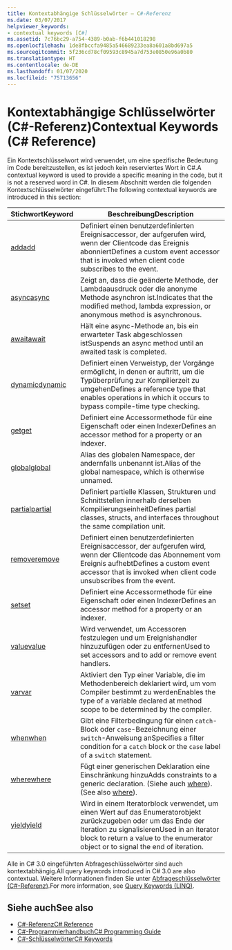 ```yaml
---
title: Kontextabhängige Schlüsselwörter – C#-Referenz
ms.date: 03/07/2017
helpviewer_keywords:
- contextual keywords [C#]
ms.assetid: 7c76bc29-a754-4389-b0ab-f6b441018298
ms.openlocfilehash: 1de8fbccfa9485a546689233ea8a601a8bd697a5
ms.sourcegitcommit: 5f236cd78cf09593c8945a7d753e0850e96a0b80
ms.translationtype: HT
ms.contentlocale: de-DE
ms.lasthandoff: 01/07/2020
ms.locfileid: "75713656"
---
```

# <a name="contextual-keywords-c-reference"></a><span data-ttu-id="eef65-102">Kontextabhängige Schlüsselwörter (C#-Referenz)</span><span class="sxs-lookup"><span data-stu-id="eef65-102">Contextual Keywords (C# Reference)</span></span>

<span data-ttu-id="eef65-103">Ein Kontextschlüsselwort wird verwendet, um eine spezifische Bedeutung im Code bereitzustellen, es ist jedoch kein reserviertes Wort in C#.</span><span class="sxs-lookup"><span data-stu-id="eef65-103">A contextual keyword is used to provide a specific meaning in the code, but it is not a reserved word in C#.</span></span> <span data-ttu-id="eef65-104">In diesem Abschnitt werden die folgenden Kontextschlüsselwörter eingeführt:</span><span class="sxs-lookup"><span data-stu-id="eef65-104">The following contextual keywords are introduced in this section:</span></span>  
  
|<span data-ttu-id="eef65-105">Stichwort</span><span class="sxs-lookup"><span data-stu-id="eef65-105">Keyword</span></span>|<span data-ttu-id="eef65-106">Beschreibung</span><span class="sxs-lookup"><span data-stu-id="eef65-106">Description</span></span>|  
|-------------|-----------------|  
|[<span data-ttu-id="eef65-107">add</span><span class="sxs-lookup"><span data-stu-id="eef65-107">add</span></span>](./add.md)|<span data-ttu-id="eef65-108">Definiert einen benutzerdefinierten Ereignisaccessor, der aufgerufen wird, wenn der Clientcode das Ereignis abonniert</span><span class="sxs-lookup"><span data-stu-id="eef65-108">Defines a custom event accessor that is invoked when client code subscribes to the event.</span></span>|  
|[<span data-ttu-id="eef65-109">async</span><span class="sxs-lookup"><span data-stu-id="eef65-109">async</span></span>](./async.md)|<span data-ttu-id="eef65-110">Zeigt an, dass die geänderte Methode, der Lambdaausdruck oder die anonyme Methode asynchron ist.</span><span class="sxs-lookup"><span data-stu-id="eef65-110">Indicates that the modified method, lambda expression, or anonymous method is asynchronous.</span></span>|  
|[<span data-ttu-id="eef65-111">await</span><span class="sxs-lookup"><span data-stu-id="eef65-111">await</span></span>](../operators/await.md)|<span data-ttu-id="eef65-112">Hält eine async-Methode an, bis ein erwarteter Task abgeschlossen ist</span><span class="sxs-lookup"><span data-stu-id="eef65-112">Suspends an async method until an awaited task is completed.</span></span>|  
|[<span data-ttu-id="eef65-113">dynamic</span><span class="sxs-lookup"><span data-stu-id="eef65-113">dynamic</span></span>](../builtin-types/reference-types.md)|<span data-ttu-id="eef65-114">Definiert einen Verweistyp, der Vorgänge ermöglicht, in denen er auftritt, um die Typüberprüfung zur Kompilierzeit zu umgehen</span><span class="sxs-lookup"><span data-stu-id="eef65-114">Defines a reference type that enables operations in which it occurs to bypass compile-time type checking.</span></span>|  
|[<span data-ttu-id="eef65-115">get</span><span class="sxs-lookup"><span data-stu-id="eef65-115">get</span></span>](./get.md)|<span data-ttu-id="eef65-116">Definiert eine Accessormethode für eine Eigenschaft oder einen Indexer</span><span class="sxs-lookup"><span data-stu-id="eef65-116">Defines an accessor method for a property or an indexer.</span></span>|  
|[<span data-ttu-id="eef65-117">global</span><span class="sxs-lookup"><span data-stu-id="eef65-117">global</span></span>](../operators/namespace-alias-qualifier.md)|<span data-ttu-id="eef65-118">Alias des globalen Namespace, der andernfalls unbenannt ist.</span><span class="sxs-lookup"><span data-stu-id="eef65-118">Alias of the global namespace, which is otherwise unnamed.</span></span>|  
|[<span data-ttu-id="eef65-119">partial</span><span class="sxs-lookup"><span data-stu-id="eef65-119">partial</span></span>](./partial-type.md)|<span data-ttu-id="eef65-120">Definiert partielle Klassen, Strukturen und Schnittstellen innerhalb derselben Kompilierungseinheit</span><span class="sxs-lookup"><span data-stu-id="eef65-120">Defines partial classes, structs, and interfaces throughout the same compilation unit.</span></span>|  
|[<span data-ttu-id="eef65-121">remove</span><span class="sxs-lookup"><span data-stu-id="eef65-121">remove</span></span>](./remove.md)|<span data-ttu-id="eef65-122">Definiert einen benutzerdefinierten Ereignisaccessor, der aufgerufen wird, wenn der Clientcode das Abonnement vom Ereignis aufhebt</span><span class="sxs-lookup"><span data-stu-id="eef65-122">Defines a custom event accessor that is invoked when client code unsubscribes from the event.</span></span>|  
|[<span data-ttu-id="eef65-123">set</span><span class="sxs-lookup"><span data-stu-id="eef65-123">set</span></span>](./set.md)|<span data-ttu-id="eef65-124">Definiert eine Accessormethode für eine Eigenschaft oder einen Indexer</span><span class="sxs-lookup"><span data-stu-id="eef65-124">Defines an accessor method for a property or an indexer.</span></span>|  
|[<span data-ttu-id="eef65-125">value</span><span class="sxs-lookup"><span data-stu-id="eef65-125">value</span></span>](./value.md)|<span data-ttu-id="eef65-126">Wird verwendet, um Accessoren festzulegen und um Ereignishandler hinzuzufügen oder zu entfernen</span><span class="sxs-lookup"><span data-stu-id="eef65-126">Used to set accessors and to add or remove event handlers.</span></span>|  
|[<span data-ttu-id="eef65-127">var</span><span class="sxs-lookup"><span data-stu-id="eef65-127">var</span></span>](./var.md)|<span data-ttu-id="eef65-128">Aktiviert den Typ einer Variable, die im Methodenbereich deklariert wird, um vom Compiler bestimmt zu werden</span><span class="sxs-lookup"><span data-stu-id="eef65-128">Enables the type of a variable declared at method scope to be determined by the compiler.</span></span>|  
|[<span data-ttu-id="eef65-129">when</span><span class="sxs-lookup"><span data-stu-id="eef65-129">when</span></span>](when.md)|<span data-ttu-id="eef65-130">Gibt eine Filterbedingung für einen `catch`-Block oder `case`-Bezeichnung einer `switch`-Anweisung an</span><span class="sxs-lookup"><span data-stu-id="eef65-130">Specifies a filter condition for a `catch` block or the `case` label of a `switch` statement.</span></span>|
|[<span data-ttu-id="eef65-131">where</span><span class="sxs-lookup"><span data-stu-id="eef65-131">where</span></span>](./where-generic-type-constraint.md)|<span data-ttu-id="eef65-132">Fügt einer generischen Deklaration eine Einschränkung hinzu</span><span class="sxs-lookup"><span data-stu-id="eef65-132">Adds constraints to a generic declaration.</span></span> <span data-ttu-id="eef65-133">(Siehe auch [where](./where-clause.md)).</span><span class="sxs-lookup"><span data-stu-id="eef65-133">(See also [where](./where-clause.md)).</span></span>|  
|[<span data-ttu-id="eef65-134">yield</span><span class="sxs-lookup"><span data-stu-id="eef65-134">yield</span></span>](./yield.md)|<span data-ttu-id="eef65-135">Wird in einem Iteratorblock verwendet, um einen Wert auf das Enumeratorobjekt zurückzugeben oder um das Ende der Iteration zu signalisieren</span><span class="sxs-lookup"><span data-stu-id="eef65-135">Used in an iterator block to return a value to the enumerator object or to signal the end of iteration.</span></span>|  
  
 <span data-ttu-id="eef65-136">Alle in C# 3.0 eingeführten Abfrageschlüsselwörter sind auch kontextabhängig.</span><span class="sxs-lookup"><span data-stu-id="eef65-136">All query keywords introduced in C# 3.0 are also contextual.</span></span> <span data-ttu-id="eef65-137">Weitere Informationen finden Sie unter [Abfrageschlüsselwörter (C#-Referenz)](./query-keywords.md).</span><span class="sxs-lookup"><span data-stu-id="eef65-137">For more information, see [Query Keywords (LINQ)](./query-keywords.md).</span></span>  
  
## <a name="see-also"></a><span data-ttu-id="eef65-138">Siehe auch</span><span class="sxs-lookup"><span data-stu-id="eef65-138">See also</span></span>

- [<span data-ttu-id="eef65-139">C#-Referenz</span><span class="sxs-lookup"><span data-stu-id="eef65-139">C# Reference</span></span>](../index.md)
- [<span data-ttu-id="eef65-140">C#-Programmierhandbuch</span><span class="sxs-lookup"><span data-stu-id="eef65-140">C# Programming Guide</span></span>](../../programming-guide/index.md)
- [<span data-ttu-id="eef65-141">C#-Schlüsselwörter</span><span class="sxs-lookup"><span data-stu-id="eef65-141">C# Keywords</span></span>](./index.md)
